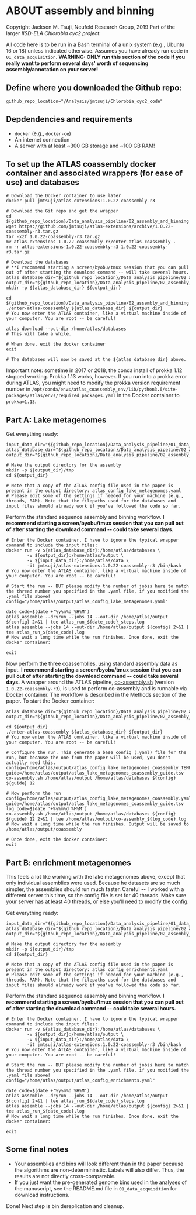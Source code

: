# ABOUT assembly and binning
Copyright Jackson M. Tsuji, Neufeld Research Group, 2019
Part of the larger *IISD-ELA Chlorobia cyc2 project*.

All code here is to be run in a Bash terminal of a unix system (e.g., Ubuntu 16 or 18) unless indicated otherwise. Assumes you have already run code in `01_data_acquisition`. **WARNING: ONLY run this section of the code if you really want to perform several days' worth of sequencing assembly/annotation on your server!**

## Define where you downloaded the Github repo:
```
github_repo_location="/Analysis/jmtsuji/Chlorobia_cyc2_code"
```

## Depdendencies and requirements
- `docker` (e.g., `docker-ce`)
- An internet connection
- A server with at least ~300 GB storage and ~100 GB RAM!

## To set up the ATLAS coassembly docker container and associated wrappers (for ease of use) and databases
```
# Download the Docker container to use later
docker pull jmtsuji/atlas-extensions:1.0.22-coassembly-r3

# Download the Git repo and get the wrapper
cd ${github_repo_location}/Data_analysis_pipeline/02_assembly_and_binning
wget https://github.com/jmtsuji/atlas-extensions/archive/1.0.22-coassembly-r3.tar.gz
tar -xzf 1.0.22-coassembly-r3.tar.gz
mv atlas-extensions-1.0.22-coassembly-r3/enter-atlas-coassembly .
rm -r atlas-extensions-1.0.22-coassembly-r3 1.0.22-coassembly-r3.tar.gz

# Download the databases
# **I recommend starting a screen/byobu/tmux session that you can pull out of after starting the download command -- will take several hours.
atlas_database_dir="${github_repo_location}/Data_analysis_pipeline/02_assembly_and_binning/atlas_databases_1.0.22"
output_dir="${github_repo_location}/Data_analysis_pipeline/02_assembly_and_binning/lake_metagenomes"
mkdir -p ${atlas_database_dir} ${output_dir}

cd ${github_repo_location}/Data_analysis_pipeline/02_assembly_and_binning
./enter-atlas-coassembly ${atlas_database_dir} ${output_dir}
# You now enter the ATLAS container, like a virtual machine inside of your computer. You are root -- be careful!

atlas download --out-dir /home/atlas/databases
# This will take a while.

# When done, exit the docker container
exit

# The databases will now be saved at the ${atlas_database_dir} above.
```
Important note: sometime in 2017 or 2018, the conda install of prokka 1.12 stopped working. Prokka 1.13 works, however. If you run into a prokka error during ATLAS, you might need to modify the prokka version requirement number in `/opt/conda/envs/atlas_coassembly_env/lib/python3.6/site-packages/atlas/envs/required_packages.yaml` in the Docker container to `prokka=1.13`.

## Part A: Lake metagenomes
Get everything ready:
```
input_data_dir="${github_repo_location}/Data_analysis_pipeline/01_data_acquisition/lake_metagenomes"
atlas_database_dir="${github_repo_location}/Data_analysis_pipeline/02_assembly_and_binning/atlas_databases_1.0.22"
output_dir="${github_repo_location}/Data_analysis_pipeline/02_assembly_and_binning/lake_metagenomes"

# Make the output directory for the assembly
mkdir -p ${output_dir}/tmp
cd ${output_dir}

# Note that a copy of the ATLAS config file used in the paper is present in the output directory: atlas_config_lake_metagenomes.yaml
# Please edit some of the settings if needed for your machine (e.g., threads, RAM). Note that the filepaths used for the databases and input files should already work if you've followed the code so far.
```

Perform the standard sequence assembly and binning workflow. **I recommend starting a screen/byobu/tmux session that you can pull out of after starting the download command -- could take several days.**
```
# Enter the Docker container. I have to ignore the typical wrapper command to include the input files:
docker run -v ${atlas_database_dir}:/home/atlas/databases \
        -v ${output_dir}:/home/atlas/output \
        -v ${input_data_dir}:/home/atlas/data \
        -it jmtsuji/atlas-extensions:1.0.22-coassembly-r3 /bin/bash
# You now enter the ATLAS container, like a virtual machine inside of your computer. You are root -- be careful!

# Start the run -- BUT please modify the number of jobss here to match the thread number you specified in the .yaml file, if you modified the .yaml file above!
config="/home/atlas/output/atlas_config_lake_metagenomes.yaml"

date_code=$(date +'%y%m%d_%H%M')
atlas assemble --dryrun --jobs 14 --out-dir /home/atlas/output ${config} 2>&1 | tee atlas_run_${date_code}_steps.log
atlas assemble --jobs 14 --out-dir /home/atlas/output ${config} 2>&1 | tee atlas_run_${date_code}.log
# Now wait a long time while the run finishes. Once done, exit the docker container:

exit
```

Now perform the three coassemblies, using standard assembly data as input. **I recommend starting a screen/byobu/tmux session that you can pull out of after starting the download command -- could take several days.** A wrapper around the ATLAS pipeline, [co-assembly.sh](https://github.com/jmtsuji/atlas-extensions/blob/master/co-assembly.sh) (version `1.0.22-coassembly-r3`), is used to perform co-assembly and is runnable via Docker container. The workflow is described in the Methods section of the paper. To start the Docker container:
```
atlas_database_dir="${github_repo_location}/Data_analysis_pipeline/02_assembly_and_binning/atlas_databases_1.0.22"
output_dir="${github_repo_location}/Data_analysis_pipeline/02_assembly_and_binning/lake_metagenomes"

cd ${output_dir}
./enter-atlas-coassembly ${atlas_database_dir} ${output_dir}
# You now enter the ATLAS container, like a virtual machine inside of your computer. You are root -- be careful!

# Configure the run. This generate a base config (.yaml) file for the run, but because the one from the paper will be used, you don't actually need this.
config=/home/atlas/output/atlas_config_lake_metagenomes_coassembly_TEMP.yaml
guide=/home/atlas/output/atlas_lake_metagenomes_coassembly_guide.tsv
co-assembly.sh /home/atlas/output /home/atlas/databases ${config} ${guide} 12

# Now perform the run 
config=/home/atlas/output/atlas_config_lake_metagenomes_coassembly.yaml
guide=/home/atlas/output/atlas_lake_metagenomes_coassembly_guide.tsv
log_code=$(date '+%y%m%d_%H%M')
co-assembly.sh /home/atlas/output /home/atlas/databases ${config} ${guide} 12 2>&1 | tee /home/atlas/output/co-assembly_${log_code}.log
# Now wait a long time while the run finishes. Output will be saved to /home/atlas/output/coassembly

# Once done, exit the docker container:
exit
```


## Part B: enrichment metagenomes
This feels a lot like working with the lake metagenomes above, except that only individual assemblies were used. Because he datasets are so much simpler, the assemblies should run much faster. Careful -- I worked with a different server this time, so the config file is set for 40 threads. Make sure your server has at least 40 threads, or else you'll need to modify the config.

Get everything ready:
```
input_data_dir="${github_repo_location}/Data_analysis_pipeline/01_data_acquisition/enrichment_metagenomes"
atlas_database_dir="${github_repo_location}/Data_analysis_pipeline/02_assembly_and_binning/atlas_databases_1.0.22"
output_dir="${github_repo_location}/Data_analysis_pipeline/02_assembly_and_binning/enrichment_metagenomes"

# Make the output directory for the assembly
mkdir -p ${output_dir}/tmp
cd ${output_dir}

# Note that a copy of the ATLAS config file used in the paper is present in the output directory: atlas_config_enrichments.yaml
# Please edit some of the settings if needed for your machine (e.g., threads, RAM). Note that the filepaths used for the databases and input files should already work if you've followed the code so far.
```

Perform the standard sequence assembly and binning workflow. **I recommend starting a screen/byobu/tmux session that you can pull out of after starting the download command -- could take several hours.**
```
# Enter the Docker container. I have to ignore the typical wrapper command to include the input files:
docker run -v ${atlas_database_dir}:/home/atlas/databases \
        -v ${output_dir}:/home/atlas/output \
        -v ${input_data_dir}:/home/atlas/data \
        -it jmtsuji/atlas-extensions:1.0.22-coassembly-r3 /bin/bash
# You now enter the ATLAS container, like a virtual machine inside of your computer. You are root -- be careful!

# Start the run -- BUT please modify the number of jobss here to match the thread number you specified in the .yaml file, if you modified the .yaml file above!
config="/home/atlas/output/atlas_config_enrichments.yaml"

date_code=$(date +'%y%m%d_%H%M')
atlas assemble --dryrun --jobs 14 --out-dir /home/atlas/output ${config} 2>&1 | tee atlas_run_${date_code}_steps.log
atlas assemble --jobs 14 --out-dir /home/atlas/output ${config} 2>&1 | tee atlas_run_${date_code}.log
# Now wait a long time while the run finishes. Once done, exit the docker container:

exit
```

## Some final notes
- Your assemblies and bins will look different than in the paper because the algorithms are non-determininstic. Labels will also differ. Thus, the results are not directly cross-comparable.
- If you just want the pre-generated genome bins used in the analyses of the manuscript, see the README.md file in `01_data_acquisition` for download instructions.

Done! Next step is bin dereplication and cleanup.

